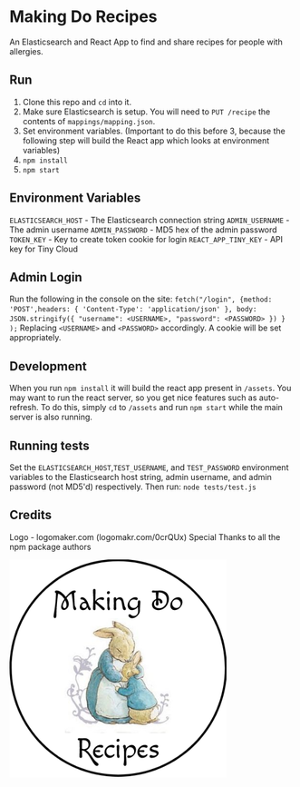# Making Do Recipes

An Elasticsearch and React App to find and share recipes for people with allergies.

## Run
1. Clone this repo and `cd` into it.
2. Make sure Elasticsearch is setup. You will need to `PUT /recipe` the contents of `mappings/mapping.json`.
3. Set environment variables. (Important to do this before 3, because the following step will build the React app which looks at environment variables)
4. `npm install`
5. `npm start`

## Environment Variables
`ELASTICSEARCH_HOST` - The Elasticsearch connection string
`ADMIN_USERNAME` - The admin username
`ADMIN_PASSWORD` - MD5 hex of the admin password
`TOKEN_KEY` - Key to create token cookie for login
`REACT_APP_TINY_KEY` - API key for Tiny Cloud

## Admin Login
Run the following in the console on the site:
`fetch("/login", {method: 'POST',headers: { 'Content-Type': 'application/json' }, body: JSON.stringify({ "username": <USERNAME>, "password": <PASSWORD> }) } );`
Replacing `<USERNAME>` and `<PASSWORD>` accordingly. A cookie will be set appropriately.

## Development
When you run `npm install` it will build the react app present in `/assets`. You may want to run the react server, so you get nice features such as auto-refresh. To do this, simply `cd` to `/assets` and run `npm start` while the main server is also running.

## Running tests
Set the `ELASTICSEARCH_HOST`,`TEST_USERNAME`, and `TEST_PASSWORD` environment variables to the Elasticsearch host string, admin username, and admin password (not MD5'd) respectively.
Then run: `node tests/test.js`

## Credits
Logo - logomaker.com (logomakr.com/0crQUx)
Special Thanks to all the npm package authors

![Making Do Recipes Logo](https://github.com/jamesgrams/makingdorecipes/blob/master/assets/public/logo.png?raw=true)